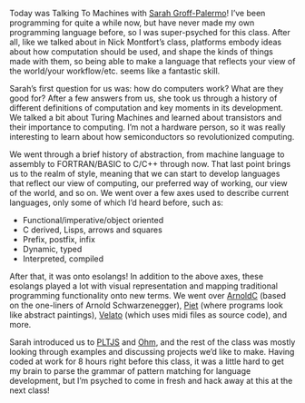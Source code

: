 Today was Talking To Machines with [Sarah Groff-Palermo](http://www.sarahgp.com/)! I’ve been programming for quite a while now, but have never made my own programming language before, so I was super-psyched for this class. After all, like we talked about in Nick Montfort’s class, platforms embody ideas about how computation should be used, and shape the kinds of things made with them, so being able to make a language that reflects your view of the world/your workflow/etc. seems like a fantastic skill.

Sarah’s first question for us was: how do computers work? What are they good for? After a few answers from us, she took us through a history of different definitions of computation and key moments in its development. We talked a bit about Turing Machines and learned about transistors and their importance to computing. I’m not a hardware person, so it was really interesting to learn about how semiconductors so revolutionized computing.

We went through a brief history of abstraction, from machine language to assembly to FORTRAN/BASIC to C/C++ through now. That last point brings us to the realm of style, meaning that we can start to develop languages that reflect our view of computing, our preferred way of working, our view of the world, and so on. We went over a few axes used to describe current languages, only some of which I’d heard before, such as:

* Functional/imperative/object oriented
* C derived, Lisps, arrows and squares
* Prefix, postfix, infix
* Dynamic, typed
* Interpreted, compiled

After that, it was onto esolangs! In addition to the above axes, these esolangs played a lot with visual representation and mapping traditional programming functionality onto new terms. We went over [ArnoldC](https://github.com/lhartikk/ArnoldC) (based on the one-liners of Arnold Schwarzenegger), [Piet](http://www.dangermouse.net/esoteric/piet.html) (where programs look like abstract paintings), [Velato](http://esolangs.org/wiki/velato) (which uses midi files as source code), and more.

Sarah introduced us to [PLTJS](https://github.com/nasser/pltjs) and [Ohm](https://github.com/cdglabs/ohm), and the rest of the class was mostly looking through examples and discussing projects we’d like to make. Having coded at work for 8 hours right before this class, it was a little hard to get my brain to parse the grammar of pattern matching for language development, but I’m psyched to come in fresh and hack away at this at the next class!
